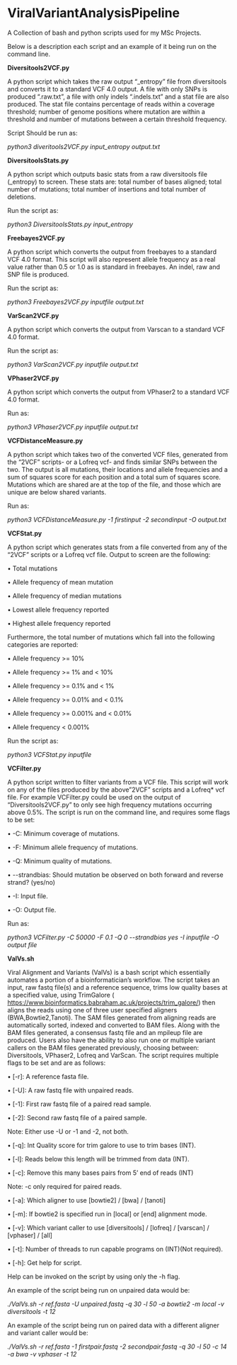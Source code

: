 # ViralVariantAnalysisPipeline


A Collection of bash and python scripts used for my MSc Projects.

Below is a description each script and an example of it being run on the command line.

**Diversitools2VCF.py** 

A python script which takes the raw output “_entropy” file from diversitools and
converts it to a standard VCF 4.0 output. A file with only SNPs is produced
“.raw.txt”, a file with only indels “.indels.txt” and a stat file are also produced.
The stat file contains percentage of reads within a coverage threshold; number
of genome positions where mutation are within a threshold and number of
mutations between a certain threshold frequency.

Script Should be run as:

*python3 diveritools2VCF.py input_entropy output.txt*

**DiversitoolsStats.py**

A python script which outputs basic stats from a raw diversitools file (_entropy)
to screen. These stats are: total number of bases aligned; total number of
mutations; total number of insertions and total number of deletions. 

Run the script as:

*python3 DiversitoolsStats.py input_entropy*

**Freebayes2VCF.py**

A python script which converts the output from freebayes to a standard VCF 4.0
format. This script will also represent allele frequency as a real value rather than
0.5 or 1.0 as is standard in freebayes. An indel, raw and SNP file is produced.

Run the script as:

*python3 Freebayes2VCF.py inputfile output.txt*

**VarScan2VCF.py**

A python script which converts the output from Varscan to a standard VCF 4.0
format. 

Run the script as:

*python3 VarScan2VCF.py inputfile output.txt*

**VPhaser2VCF.py**

A python script which converts the output from VPhaser2 to a standard VCF 4.0
format.

Run as:

*python3 VPhaser2VCF.py inputfile output.txt*

**VCFDistanceMeasure.py**

A python script which takes two of the converted VCF files, generated from the
“2VCF” scripts- or a Lofreq vcf- and finds similar SNPs between the two. The
output is all mutations, their locations and allele frequencies and a sum of
squares score for each position and a total sum of squares score. Mutations
which are shared are at the top of the file, and those which are unique are
below shared variants.

Run as:

*python3 VCFDistanceMeasure.py -1 firstinput -2 secondinput
-O output.txt*

**VCFStat.py**

A python script which generates stats from a file converted from any of the
“2VCF” scripts or a Lofreq vcf file. Output to screen are the following:

• Total mutations


• Allele frequency of mean mutation

• Allele frequency of median mutations

• Lowest allele frequency reported

• Highest allele frequency reported

Furthermore, the total number of mutations which fall into the following
categories are reported:


• Allele frequency >= 10%


• Allele frequency >= 1% and < 10%


• Allele frequency >= 0.1% and < 1%


• Allele frequency >= 0.01% and < 0.1%


• Allele frequency >= 0.001% and < 0.01%


• Allele frequency < 0.001%


Run the script as:

*python3 VCFStat.py inputfile*

**VCFilter.py**

A python script written to filter variants from a VCF file. This script will work on
any of the files produced by the above”2VCF” scripts and a Lofreq* vcf file.
For example VCFilter.py could be used on the output
of “Diversitools2VCF.py” to only see high frequency mutations occurring above
0.5%. The script is run on the command line, and requires some flags to be set:

• -C: Minimum coverage of mutations.


• -F: Minimum allele frequency of mutations.


• -Q: Minimum quality of mutations.


• --strandbias: Should mutation be observed on both forward and reverse
strand? (yes/no)


• -I: Input file.


• -O: Output file.


Run as:

*python3 VCFilter.py -C 50000 -F 0.1 -Q 0 --strandbias yes -I inputfile -O output file*

**ValVs.sh**

Viral Alignment and Variants (ValVs) is a bash script which essentially
automates a portion of a bioinformatician’s workflow. The script takes an input,
raw fastq file(s) and a reference sequence, trims low quality bases at a
specified value, using TrimGalore
( https://www.bioinformatics.babraham.ac.uk/projects/trim_galore/) then aligns
the reads using one of three user specified aligners (BWA,Bowtie2,Tanoti). The
SAM files generated from aligning reads are automatically sorted, indexed and
converted to BAM files. Along with the BAM files generated, a consensus fastq
file and an mpileup file are produced. Users also have the ability to also run one
or multiple variant callers on the BAM files generated previously, choosing
between: Diversitools, VPhaser2, Lofreq and VarScan. The script requires
multiple flags to be set and are as follows:

• [-r]: A reference fasta file.


• [-U]: A raw fastq file with unpaired reads.


• [-1]: First raw fastq file of a paired read sample.


• [-2]: Second raw fastq file of a paired sample.


Note: Either use -U or -1 and -2, not both.


• [-q]: Int Quality score for trim galore to use to trim bases (INT).


• [-l]: Reads below this length will be trimmed from data (INT).


• [-c]: Remove this many bases pairs from 5’ end of reads (INT)


Note: -c only required for paired reads.


• [-a]: Which aligner to use [bowtie2] / [bwa] / [tanoti]


• [-m]: If bowtie2 is specified run in [local] or [end] alignment mode.


• [-v]: Which variant caller to use [diversitools] / [lofreq] / [varscan] /
[vphaser] / [all]


• [-t]: Number of threads to run capable programs on (INT)(Not required).


• [-h]: Get help for script.

Help can be invoked on the script by using only the -h flag.

An example of the script being run on unpaired data would be:

*./ValVs.sh -r ref.fasta -U unpaired.fastq -q 30 -l 50 -a
bowtie2 -m local -v diversitools -t 12*

An example of the script being run on paired data with a different aligner and
variant caller would be:

*./ValVs.sh -r ref.fasta -1 firstpair.fastq -2
secondpair.fastq -q 30 -l 50 -c 14 -a bwa -v vphaser -t 12*




